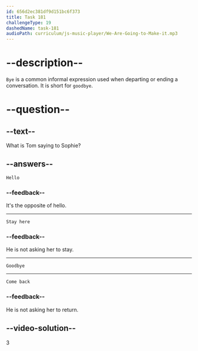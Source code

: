 ```yaml
---
id: 656d2ec381df9d151bc6f373
title: Task 181
challengeType: 19
dashedName: task-181
audioPath: curriculum/js-music-player/We-Are-Going-to-Make-it.mp3
---
```


<!--
AUDIO REFERENCE:
Tom: Hehe, right. Okay, then. Bye, Sophie.
-->

# --description--
`Bye` is a common informal expression used when departing or ending a conversation. It is short for `goodbye`.

# --question--

## --text--

What is Tom saying to Sophie?

## --answers--

`Hello`

### --feedback--

It's the opposite of hello.

---

`Stay here`

### --feedback--

He is not asking her to stay.

---

`Goodbye`

---

`Come back`

### --feedback--

He is not asking her to return.

## --video-solution--

3
